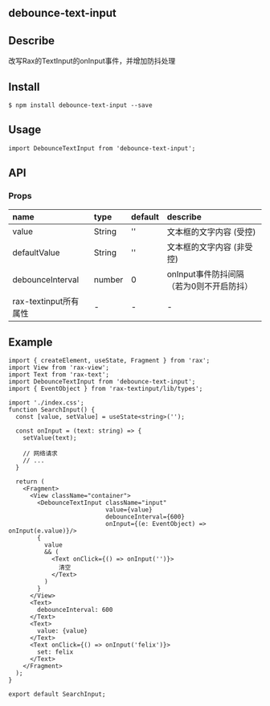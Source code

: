 ## debounce-text-input

## Describe
改写Rax的TextInput的onInput事件，并增加防抖处理

## Install

```
$ npm install debounce-text-input --save
```

## Usage

```
import DebounceTextInput from 'debounce-text-input';
```

## API

### Props

|name|type|default|describe|
|:---------------|:--------|:----|:----------|
|value|String|''|文本框的文字内容 (受控)|
|defaultValue|String|''|文本框的文字内容 (非受控)|
|debounceInterval|number|0|onInput事件防抖间隔（若为0则不开启防抖）|
|rax-textinput所有属性|-|-|-|

## Example

```
import { createElement, useState, Fragment } from 'rax';
import View from 'rax-view';
import Text from 'rax-text';
import DebounceTextInput from 'debounce-text-input';
import { EventObject } from 'rax-textinput/lib/types';

import './index.css';
function SearchInput() {
  const [value, setValue] = useState<string>('');

  const onInput = (text: string) => {
    setValue(text);
    
    // 网络请求
    // ...
  }

  return (
    <Fragment>
      <View className="container">
        <DebounceTextInput className="input"
                           value={value}
                           debounceInterval={600}
                           onInput={(e: EventObject) => onInput(e.value)}/>
        {
          value
          && (
            <Text onClick={() => onInput('')}>
              清空
            </Text>
          )
        }
      </View>
      <Text>
        debounceInterval: 600
      </Text>
      <Text>
        value: {value}
      </Text>
      <Text onClick={() => onInput('felix')}>
        set: felix
      </Text>
    </Fragment>
  );
}

export default SearchInput;
```
